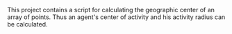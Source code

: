 This project contains a script for calculating the geographic center of an array of points. Thus an agent's center of activity and his activity radius can be calculated.
